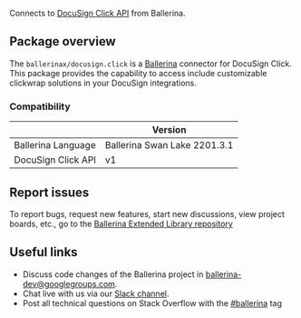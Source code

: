 Connects to [DocuSign Click API](https://developers.docusign.com/docs/click-api/) from Ballerina.

## Package overview
The `ballerinax/docusign.click` is a [Ballerina](https://ballerina.io/) connector for DocuSign Click. This package provides the capability to access include customizable clickwrap solutions in your DocuSign integrations.

### Compatibility
|                       | Version                       |
|-----------------------|-------------------------------|
| Ballerina Language    | Ballerina Swan Lake 2201.3.1    | 
| DocuSign Click API    | v1                            |

## Report issues
To report bugs, request new features, start new discussions, view project boards, etc., go to the [Ballerina Extended Library repository](https://github.com/ballerina-platform/ballerina-extended-library)

## Useful links
- Discuss code changes of the Ballerina project in [ballerina-dev@googlegroups.com](mailto:ballerina-dev@googlegroups.com).
- Chat live with us via our [Slack channel](https://ballerina.io/community/slack/).
- Post all technical questions on Stack Overflow with the [#ballerina](https://stackoverflow.com/questions/tagged/ballerina) tag
